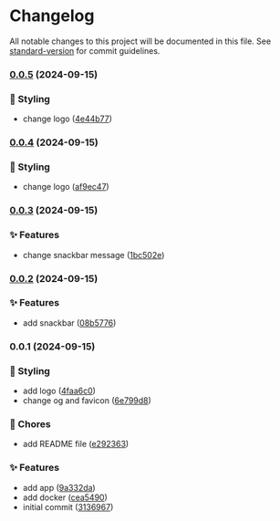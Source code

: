 # Changelog

All notable changes to this project will be documented in this file. See [standard-version](https://github.com/conventional-changelog/standard-version) for commit guidelines.

### [0.0.5](https://github.com/remvze/nothing/compare/v0.0.4...v0.0.5) (2024-09-15)


### 💄 Styling

* change logo ([4e44b77](https://github.com/remvze/nothing/commit/4e44b77ad32f3d30ad9c2d1ee24d6d01ef3a5471))

### [0.0.4](https://github.com/remvze/nothing/compare/v0.0.3...v0.0.4) (2024-09-15)


### 💄 Styling

* change logo ([af9ec47](https://github.com/remvze/nothing/commit/af9ec47d8bc594259235c77a9dd594b63f59e308))

### [0.0.3](https://github.com/remvze/nothing/compare/v0.0.2...v0.0.3) (2024-09-15)


### ✨ Features

* change snackbar message ([1bc502e](https://github.com/remvze/nothing/commit/1bc502e73312c56292d1bd169db0718797276564))

### [0.0.2](https://github.com/remvze/nothing/compare/v0.0.1...v0.0.2) (2024-09-15)


### ✨ Features

* add snackbar ([08b5776](https://github.com/remvze/nothing/commit/08b5776ce441acfae4d9a9bc1903a25c5c9ca84c))

### 0.0.1 (2024-09-15)


### 💄 Styling

* add logo ([4faa6c0](https://github.com/remvze/nothing/commit/4faa6c0a0450ab08a638694baab1b33446d20c00))
* change og and favicon ([6e799d8](https://github.com/remvze/nothing/commit/6e799d8d32ca57162ff73d5b5e1ed0f0b3b2770d))


### 🚚 Chores

* add README file ([e292363](https://github.com/remvze/nothing/commit/e292363ec8df002cbab6876b34e49d2c615c92c5))


### ✨ Features

* add app ([9a332da](https://github.com/remvze/nothing/commit/9a332dabeff83a800fe1b2c1a0296dda716d50b6))
* add docker ([cea5490](https://github.com/remvze/nothing/commit/cea5490ee79a6be1333cb5b494101db09c1a6901))
* initial commit ([3136967](https://github.com/remvze/nothing/commit/313696724e8a6ae6e6218751498a56639ab89796))
